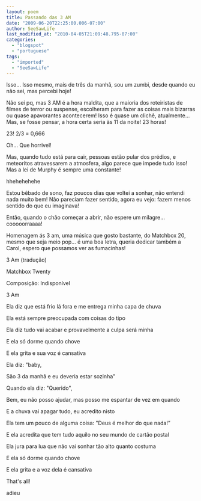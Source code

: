 ```yaml
---
layout: poem
title: Passando das 3 AM
date: "2009-06-20T22:25:00.006-07:00"
author: SeeSawLife
last_modified_at: "2010-04-05T21:09:48.795-07:00"
categories:
  - "blogspot"
  - "portuguese"
tags:
  - "imported"
  - "SeeSawLife"
---
```


Isso... Isso mesmo, mais de três da manhã, sou um zumbi, desde quando eu não sei, mas percebi hoje!

Não sei pq, mas 3 AM é a hora maldita, que a maioria dos roteiristas de filmes de terror ou suspense, escolheram para fazer as coisas mais bizarras ou quase apavorantes acontecerem! Isso é quase um clichê, atualmente... Mas, se fosse pensar, a hora certa seria às 11 da noite! 23 horas!

23! 2/3 = 0,666

Oh... Que horrivel!

Mas, quando tudo está para cair, pessoas estão pular dos prédios, e meteoritos atravessarem a atmosfera, algo parece que impede tudo isso! Mas a lei de Murphy é sempre uma constante!

hhehehehehe

Estou bêbado de sono, faz poucos dias que voltei a sonhar, não entendi nada muito bem! Não pareciam fazer sentido, agora eu vejo: fazem menos sentido do que eu imaginava!

Então, quando o chão começar a abrir, não espere um milagre... cooooorraaaa!

Homenagem ás 3 am, uma música que gosto bastante, do Matchbox 20, mesmo que seja meio pop... é uma boa letra, queria dedicar também a Carol, espero que possamos ver as fumacinhas!

3 Am (tradução)

Matchbox Twenty

Composição: Indisponível

3 Am

Ela diz que está frio lá fora e me entrega minha capa de chuva

Ela está sempre preocupada com coisas do tipo

Ela diz tudo vai acabar e provavelmente a culpa será minha

E ela só dorme quando chove

E ela grita e sua voz é cansativa

Ela diz: "baby,

São 3 da manhã e eu deveria estar sozinha”

Quando ela diz: "Querido",

Bem, eu não posso ajudar, mas posso me espantar de vez em quando

E a chuva vai apagar tudo, eu acredito nisto

Ela tem um pouco de alguma coisa: "Deus é melhor do que nada!”

E ela acredita que tem tudo aquilo no seu mundo de cartão postal

Ela jura para lua que não vai sonhar tão alto quanto costuma

E ela só dorme quando chove

E ela grita e a voz dela é cansativa

That's all!

adieu